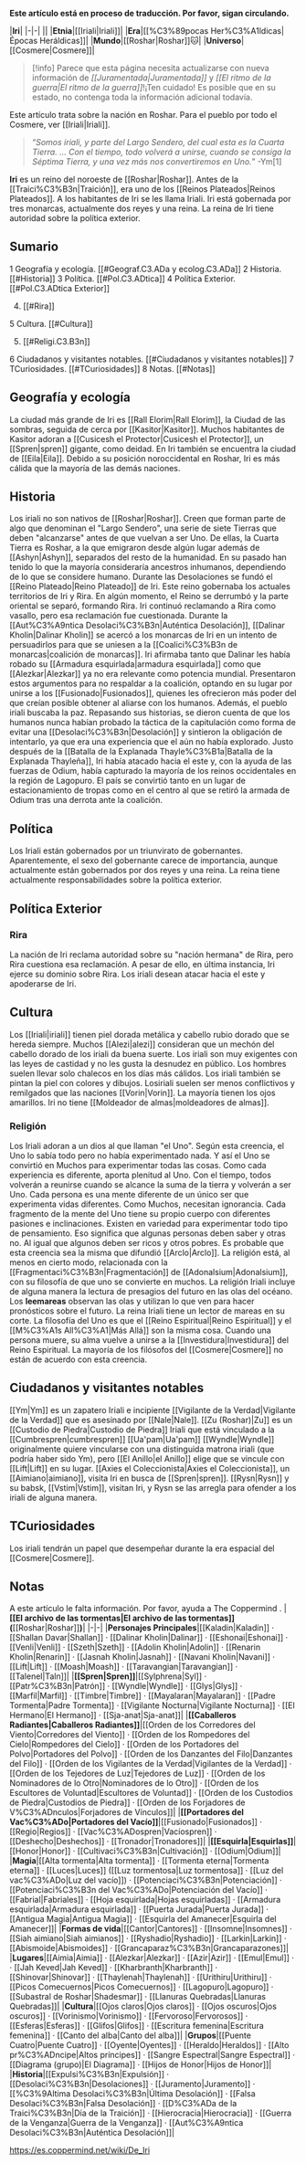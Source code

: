 **Este artículo está en proceso de traducción. Por favor, sigan circulando.**


|**Iri**|
|-|-|
||
|**Etnia**|[[Iriali\|Iriali]]|
|**Era**|[[%C3%89pocas Her%C3%A1ldicas\|Épocas Heráldicas]]|
|**Mundo**|[[Roshar\|Roshar]]🐱︎|
|**Universo**|[[Cosmere\|Cosmere]]|

> [!info] Parece que esta página necesita actualizarse con nueva información de *[[Juramentada\|Juramentada]]* y *[[El ritmo de la guerra\|El ritmo de la guerra]]*!¡Ten cuidado! Es posible que en su estado, no contenga toda la información adicional todavía.

Este artículo trata sobre la nación en Roshar. Para el pueblo por todo el Cosmere, ver [[Iriali\|Iriali]].
>“*Somos iriali, y parte del Largo Sendero, del cual esta es la Cuarta Tierra. … Con el tiempo, todo volverá a unirse, cuando se consiga la Séptima Tierra, y una vez más nos convertiremos en Uno.*”
\-Ym[1]


**Iri** es un reino del noroeste de [[Roshar\|Roshar]]. Antes de la [[Traici%C3%B3n\|Traición]], era uno de los [[Reinos Plateados\|Reinos Plateados]]. A los habitantes de Iri se les llama Iriali. Iri está gobernada por tres monarcas, actualmente dos reyes y una reina. La reina de Iri tiene autoridad sobre la política exterior.

## Sumario

1 Geografía y ecología. [[#Geograf.C3.ADa y ecolog.C3.ADa]] 
2 Historia. [[#Historia]] 
3 Política. [[#Pol.C3.ADtica]] 
4 Política Exterior. [[#Pol.C3.ADtica Exterior]] 

4. [[#Rira]] 


5 Cultura. [[#Cultura]] 

5. [[#Religi.C3.B3n]] 


6 Ciudadanos y visitantes notables. [[#Ciudadanos y visitantes notables]] 
7 TCuriosidades. [[#TCuriosidades]] 
8 Notas. [[#Notas]] 


## Geografía y ecología
La ciudad más grande de Iri es [[Rall Elorim\|Rall Elorim]], la Ciudad de las sombras, seguida de cerca por [[Kasitor\|Kasitor]]. Muchos habitantes de Kasitor adoran a [[Cusicesh el Protector\|Cusicesh el Protector]], un [[Spren\|spren]] gigante, como deidad. En Iri también se encuentra la ciudad de [[Eila\|Eila]]. Debido a su posición noroccidental en Roshar, Iri es más cálida que la mayoría de las demás naciones.

## Historia
Los iriali no son nativos de [[Roshar\|Roshar]]. Creen que forman parte de algo que denominan el "Largo Sendero", una serie de siete Tierras que deben "alcanzarse" antes de que vuelvan a ser Uno. De ellas, la Cuarta Tierra es Roshar, a la que emigraron desde algún lugar además de [[Ashyn\|Ashyn]], separados del resto de la humanidad. En su pasado han tenido lo que la mayoría consideraría ancestros inhumanos, dependiendo de lo que se considere humano.
Durante las Desolaciones se fundó el [[Reino Plateado\|Reino Plateado]] de Iri. Este reino gobernaba los actuales territorios de Iri y Rira. En algún momento, el Reino se derrumbó y la parte oriental se separó, formando Rira. Iri continuó reclamando a Rira como vasallo, pero esa reclamación fue cuestionada.
Durante la [[Aut%C3%A9ntica Desolaci%C3%B3n\|Auténtica Desolación]], [[Dalinar Kholin\|Dalinar Kholin]] se acercó a los monarcas de Iri en un intento de persuadirlos para que se uniesen a la [[Coalici%C3%B3n de monarcas\|coalición de monarcas]]. Iri afirmaba tanto que Dalinar les había robado su [[Armadura esquirlada\|armadura esquirlada]] como que [[Alezkar\|Alezkar]] ya no era relevante como potencia mundial. Presentaron estos argumentos para no respaldar a la coalición, optando en su lugar por unirse a los [[Fusionado\|Fusionados]], quienes les ofrecieron más poder del que creían posible obtener al aliarse con los humanos. Además, el pueblo iriali buscaba la paz. Repasando sus historias, se dieron cuenta de que los humanos nunca habían probado la táctica de la capitulación como forma de evitar una [[Desolaci%C3%B3n\|Desolación]] y sintieron la obligación de intentarlo, ya que era una experiencia que el  aún no había explorado.
Justo después de la [[Batalla de la Explanada Thayle%C3%B1a\|Batalla de la Explanada Thayleña]], Iri había atacado hacia el este y, con la ayuda de las fuerzas de Odium, había capturado la mayoría de los reinos occidentales en la región de Lagopuro. El país se convirtió tanto en un lugar de estacionamiento de tropas como en el centro al que se retiró la armada de Odium tras una derrota ante la coalición.

## Política
Los Iriali están gobernados por un triunvirato de gobernantes. Aparentemente, el sexo del gobernante carece de importancia, aunque actualmente están gobernados por dos reyes y una reina. La reina tiene actualmente responsabilidades sobre la política exterior.

## Política Exterior
### Rira
La nación de Iri reclama autoridad sobre su "nación hermana" de Rira, pero Rira cuestiona esa reclamación. A pesar de ello, en última instancia, Iri ejerce su dominio sobre Rira. Los iriali desean atacar hacia el este y apoderarse de Iri.

## Cultura
Los [[Iriali\|iriali]] tienen piel dorada metálica y cabello rubio dorado que se hereda siempre. Muchos [[Alezi\|alezi]] consideran que un mechón del cabello dorado de los iriali da buena suerte. Los iriali son muy exigentes con las leyes de castidad y no les gusta la desnudez en público. Los hombres suelen llevar solo chalecos en los días más cálidos. Los iriali también se pintan la piel con colores y dibujos. Losiriali suelen ser menos conflictivos y remilgados que las naciones [[Vorin\|Vorin]]. La mayoría tienen los ojos amarillos.
Iri no tiene [[Moldeador de almas\|moldeadores de almas]].

### Religión
Los Iriali adoran a un dios al que llaman "el Uno". Según esta creencia, el Uno lo sabía todo pero no había experimentado nada. Y así el Uno se convirtió en Muchos para experimentar todas las cosas. Como cada experiencia es diferente, aporta plenitud al Uno. Con el tiempo, todos volverán a reunirse cuando se alcance la suma de la tierra y volverán a ser Uno. Cada persona es una mente diferente de un único ser que experimenta vidas diferentes. Como Muchos, necesitan ignorancia. Cada fragmento de la mente del Uno tiene su propio cuerpo con diferentes pasiones e inclinaciones. Existen en variedad para experimentar todo tipo de pensamiento. Eso significa que algunas personas deben saber y otras no. Al igual que algunos deben ser ricos y otros pobres.
Es probable que esta creencia sea la misma que difundió [[Arclo\|Arclo]].
La religión está, al menos en cierto modo, relacionada con la [[Fragmentaci%C3%B3n\|Fragmentación]] de [[Adonalsium\|Adonalsium]], con su filosofía de que uno se convierte en muchos.
La religión Iriali incluye de alguna manera la lectura de presagios del futuro en las olas del océano. Los **leemareas** observan las olas y utilizan lo que ven para hacer pronósticos sobre el futuro. La reina Iriali tiene un lector de mareas en su corte.
La filosofía del Uno es que el [[Reino Espiritual\|Reino Espiritual]] y el [[M%C3%A1s All%C3%A1\|Más Allá]] son la misma cosa. Cuando una persona muere, su alma vuelve a unirse a la [[Investidura\|Investidura]] del Reino Espiritual. La mayoría de los filósofos del [[Cosmere\|Cosmere]] no están de acuerdo con esta creencia.

## Ciudadanos y visitantes notables
[[Ym\|Ym]] es un zapatero Iriali e incipiente [[Vigilante de la Verdad\|Vigilante de la Verdad]] que es asesinado por [[Nale\|Nale]].
[[Zu (Roshar)\|Zu]] es un [[Custodio de Piedra\|Custodio de Piedra]] Iriali que está vinculado a la [[Cumbrespren\|cumbrespren]] [[Ua'pam\|Ua'pam]]
[[Wyndle\|Wyndle]] originalmente quiere vincularse con una distinguida matrona iriali (que podría haber sido Ym), pero [[El Anillo\|el Anillo]] elige que se vincule con [[Lift\|Lift]] en su lugar.
[[Axies el Coleccionista\|Axies el Coleccionista]], un [[Aimiano\|aimiano]], visita Iri en busca de [[Spren\|spren]].
[[Rysn\|Rysn]] y su babsk, [[Vstim\|Vstim]], visitan Iri, y Rysn se las arregla para ofender a los iriali de alguna manera.
## TCuriosidades
Los iriali tendrán un papel que desempeñar durante la era espacial del [[Cosmere\|Cosmere]].
## Notas

A este artículo le falta información. Por favor, ayuda a The Coppermind .
|**[[El archivo de las tormentas\|El archivo de las tormentas]] (**[[Roshar\|Roshar]]**)**|
|-|-|
|**Personajes Principales**|[[Kaladin\|Kaladin]] · [[Shallan Davar\|Shallan]] · [[Dalinar Kholin\|Dalinar]] · [[Eshonai\|Eshonai]] · [[Venli\|Venli]] · [[Szeth\|Szeth]] · [[Adolin Kholin\|Adolin]] · [[Renarin Kholin\|Renarin]] · [[Jasnah Kholin\|Jasnah]] · [[Navani Kholin\|Navani]] · [[Lift\|Lift]] · [[Moash\|Moash]] · [[Taravangian\|Taravangian]] · [[Talenel\|Taln]]|
|**[[Spren\|Spren]]**|[[Sylphrena\|Syl]] · [[Patr%C3%B3n\|Patrón]] · [[Wyndle\|Wyndle]] · [[Glys\|Glys]] · [[Marfil\|Marfil]] · [[Timbre\|Timbre]] · [[Mayalaran\|Mayalaran]] · [[Padre Tormenta\|Padre Tormenta]] · [[Vigilante Nocturna\|Vigilante Nocturna]] · [[El Hermano\|El Hermano]] · [[Sja-anat\|Sja-anat]]|
|**[[Caballeros Radiantes\|Caballeros Radiantes]]**|[[Orden de los Corredores del Viento\|Corredores del Viento]] · [[Orden de los Rompedores del Cielo\|Rompedores del Cielo]] · [[Orden de los Portadores del Polvo\|Portadores del Polvo]] · [[Orden de los Danzantes del Filo\|Danzantes del Filo]] · [[Orden de los Vigilantes de la Verdad\|Vigilantes de la Verdad]] · [[Orden de los Tejedores de Luz\|Tejedores de Luz]] · [[Orden de los Nominadores de lo Otro\|Nominadores de lo Otro]] · [[Orden de los Escultores de Voluntad\|Escultores de Voluntad]] · [[Orden de los Custodios de Piedra\|Custodios de Piedra]] · [[Orden de los Forjadores de V%C3%ADnculos\|Forjadores de Vínculos]]|
|**[[Portadores del Vac%C3%ADo\|Portadores del Vacío]]**|[[Fusionado\|Fusionados]] · [[Regio\|Regios]] · [[Vac%C3%ADospren\|Vacíospren]] · [[Deshecho\|Deshechos]] · [[Tronador\|Tronadores]]|
|**[[Esquirla\|Esquirlas]]**|[[Honor\|Honor]] · [[Cultivaci%C3%B3n\|Cultivación]] · [[Odium\|Odium]]|
|**Magia**|[[Alta tormenta\|Alta tormenta]] · [[Tormenta eterna\|Tormenta eterna]] · [[Luces\|Luces]] ([[Luz tormentosa\|Luz tormentosa]] · [[Luz del vac%C3%ADo\|Luz del vacío]]) · [[Potenciaci%C3%B3n\|Potenciación]] · [[Potenciaci%C3%B3n del Vac%C3%ADo\|Potenciación del Vacío]] · [[Fabrial\|Fabriales]] · [[Hoja esquirlada\|Hojas esquirladas]] · [[Armadura esquirlada\|Armadura esquirlada]] · [[Puerta Jurada\|Puerta Jurada]] · [[Antigua Magia\|Antigua Magia]] · [[Esquirla del Amanecer\|Esquirla del Amanecer]]|
|**Formas de vida**|[[Cantor\|Cantores]] · [[Insomne\|Insomnes]] · [[Siah aimiano\|Siah aimianos]] · [[Ryshadio\|Ryshadio]] · [[Larkin\|Larkin]] · [[Abismoide\|Abismoides]] · [[Grancaparaz%C3%B3n\|Grancaparazones]]|
|**Lugares**|[[Aimia\|Aimia]] · [[Alezkar\|Alezkar]] · [[Azir\|Azir]] · [[Emul\|Emul]] ·  · [[Jah Keved\|Jah Keved]] · [[Kharbranth\|Kharbranth]] · [[Shinovar\|Shinovar]] · [[Thaylenah\|Thaylenah]] · [[Urithiru\|Urithiru]] · [[Picos Comecuernos\|Picos Comecuernos]] · [[Lagopuro\|Lagopuro]] · [[Subastral de Roshar\|Shadesmar]] · [[Llanuras Quebradas\|Llanuras Quebradas]]|
|**Cultura**|[[Ojos claros\|Ojos claros]] · [[Ojos oscuros\|Ojos oscuros]] · [[Vorinismo\|Vorinismo]] · [[Fervoroso\|Fervorosos]] · [[Esferas\|Esferas]] · [[Glifos\|Glifos]] · [[Escritura femenina\|Escritura femenina]] · [[Canto del alba\|Canto del alba]]|
|**Grupos**|[[Puente Cuatro\|Puente Cuatro]] · [[Oyente\|Oyentes]] · [[Heraldo\|Heraldos]] · [[Alto pr%C3%ADncipe\|Altos príncipes]] · [[Sangre Espectral\|Sangre Espectral]] · [[Diagrama (grupo)\|El Diagrama]] · [[Hijos de Honor\|Hijos de Honor]]|
|**Historia**|[[Expulsi%C3%B3n\|Expulsión]] · [[Desolaci%C3%B3n\|Desolaciones]] · [[Juramento\|Juramento]] · [[%C3%9Altima Desolaci%C3%B3n\|Última Desolación]] · [[Falsa Desolaci%C3%B3n\|Falsa Desolación]] · [[D%C3%ADa de la Traici%C3%B3n\|Día de la Traición]] · [[Hierocracia\|Hierocracia]] · [[Guerra de la Venganza\|Guerra de la Venganza]] · [[Aut%C3%A9ntica Desolaci%C3%B3n\|Auténtica Desolación]]|



https://es.coppermind.net/wiki/De_Iri